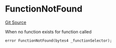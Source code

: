 # FunctionNotFound
[Git Source](https://github.com/thrackle-io/tron/blob/9665732f3266b703cc028112f97a9a18c551bb91/src/client/token/handler/diamond/HandlerDiamond.sol)

When no function exists for function called


```solidity
error FunctionNotFound(bytes4 _functionSelector);
```

